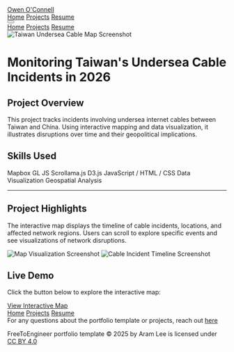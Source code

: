 <!DOCTYPE html>
<html lang="en">
<head>
  <meta charset="UTF-8">
  <meta name="viewport" content="width=device-width, initial-scale=1.0">
  
  <!-- Google Fonts & Font Awesome -->
  <link rel="preconnect" href="https://fonts.googleapis.com">
  <link rel="preconnect" href="https://fonts.gstatic.com" crossorigin>
  <link href="https://fonts.googleapis.com/css2?family=Poppins:wght@400;600&display=swap" rel="stylesheet">
  <link rel="stylesheet" href="https://cdnjs.cloudflare.com/ajax/libs/font-awesome/6.7.2/css/all.min.css" integrity="sha512-Evv84Mr4kqVGRNSgIGL/F/aIDqQb7xQ2vcrdIwxfjThSH8CSR7PBEakCr51Ck+w+/U6swU2Im1vVX0SVk9ABhg==" crossorigin="anonymous" referrerpolicy="no-referrer" />

  <!-- Local CSS -->
  <link rel="stylesheet" href="../../css/styles.css">
  <link rel="stylesheet" href="../../css/syntax.css">

  <title>Monitoring Taiwan's Undersea Cable Incidents</title>
</head>
<body>
  <!-- NAVBAR -->
  <nav>
    <div class="left">
      <a href="../../">Owen O'Connell</a>
    </div>
    <div class="right desktop-nav">
      <a href="../../"><span>Home</span></a>
      <a href="../../projects/"><span>Projects</span></a>
      <a href="https://drive.google.com/file/d/13Z3duVzh-gguPU5r03oJVEE6rV9rd3DS/view?usp=sharing" target="_blank" rel="noopener noreferrer"><span>Resume</span></a>
    </div>
    <button class="menu-toggle" aria-label="Toggle menu">
      <i class="fa fa-bars fa-2x"></i>
    </button>
    <div class="mobile-nav">
      <a href="../../"><span>Home</span></a>
      <a href="../../projects/"><span>Projects</span></a>
      <a href="https://drive.google.com/file/d/13Z3duVzh-gguPU5r03oJVEE6rV9rd3DS/view?usp=sharing" target="_blank" rel="noopener noreferrer"><span>Resume</span></a>
    </div>
  </nav>

  <!-- PROJECT CONTENT -->
  <div class="page">
    <div class="post-view">
      <div class="summary">
        <img src="project1.jpg" alt="Taiwan Undersea Cable Map Screenshot">
        <div class="title-header">
          <h1>Monitoring Taiwan's Undersea Cable Incidents in 2026</h1>
        </div>
        <div class="project-description">
          <h2>Project Overview</h2>
          <p>This project tracks incidents involving undersea internet cables between Taiwan and China. Using interactive mapping and data visualization, it illustrates disruptions over time and their geopolitical implications.</p>
        </div>
        <div class="skills-card">
          <h2>Skills Used</h2>
          <div class="skills-list">
            <span class="skill">Mapbox GL JS</span>
            <span class="skill">Scrollama.js</span>
            <span class="skill">D3.js</span>
            <span class="skill">JavaScript / HTML / CSS</span>
            <span class="skill">Data Visualization</span>
            <span class="skill">Geospatial Analysis</span>
          </div>
        </div>
      </div>
      <div class="content">
        <hr />
        <h2>Project Highlights</h2>
        <p>The interactive map displays the timeline of cable incidents, locations, and affected network regions. Users can scroll to explore specific events and see visualizations of network disruptions.</p>
        <div class="image-gallery" style="--gallery-height: 400px;">
          <img src="screenshot2.png" alt="Map Visualization Screenshot" loading="lazy">
          <img src="screenshot3.png" alt="Cable Incident Timeline Screenshot" loading="lazy">
        </div>
        <h2>Live Demo</h2>
        <p>Click the button below to explore the interactive map:</p>
        <a href="https://oukangneng.github.io/taiwan-cables-map/" target="_blank" class="project-link">View Interactive Map</a>
      </div>
    </div>
  </div>

  <!-- FOOTER -->
  <footer>
    <div class="footer-content">
      <div class="links">
        <a href="../../"><span>Home</span></a>
        <a href="../../projects/"><span>Projects</span></a>
        <a href="https://drive.google.com/file/d/13Z3duVzh-gguPU5r03oJVEE6rV9rd3DS/view?usp=sharing" target="_blank" rel="noopener noreferrer"><span>Resume</span></a>
      </div>
    </div>
    <div class="license">
      <span>For any questions about the portfolio template or projects, reach out <a class="help" href="https://createdotshow.com">here</a></span>
      <p>FreeToEngineer portfolio template © 2025 by Aram Lee is licensed under <a href="https://creativecommons.org/licenses/by/4.0/?ref=chooser-v1">CC BY 4.0</a></p>
    </div>
  </footer>

  <script src="../../assets/js/script.js" defer></script>
</body>
</html>
